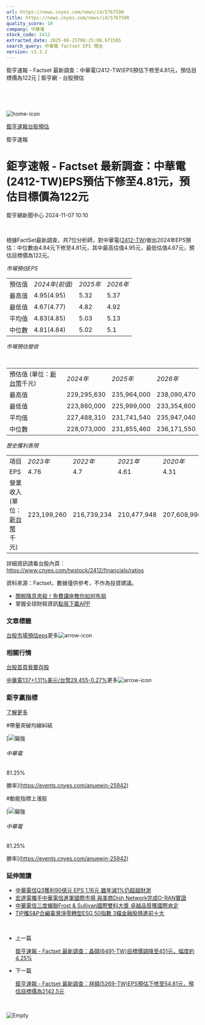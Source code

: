 ```yaml
---
url: https://news.cnyes.com/news/id/5767590
title: https://news.cnyes.com/news/id/5767590
quality_score: 10
company: 中華電
stock_code: 2412
extracted_date: 2025-06-25T06:25:08.671585
search_query: 中華電 factset EPS 預估
version: v3.3.2
---
```


鉅亨速報 - Factset 最新調查：中華電(2412-TW)EPS預估下修至4.81元，預估目標價為122元 | 鉅亨網 - 台股預估

‌

‌

![home-icon](/assets/icons/breadCrumb/symbol-icon-home.svg)

[鉅亨速報](/news/cat/anue_live)[台股預估](/news/cat/tw_forecast)

鉅亨速報

# 鉅亨速報 - Factset 最新調查：中華電(2412-TW)EPS預估下修至4.81元，預估目標價為122元

鉅亨網新聞中心 2024-11-07 10:10

‌

根據FactSet最新調查，共7位分析師，對中華電([2412-TW](https://www.cnyes.com/twstock/2412))做出2024年EPS預估：中位數由4.84元下修至4.81元，其中最高估值4.95元，最低估值4.67元，預估目標價為122元。

*市場預估EPS*

|  |  |  |  |
| --- | --- | --- | --- |
| 預估值 | *2024年(前值)* | *2025年* | *2026年* |
| 最高值 | 4.95(4.95) | 5.32 | 5.37 |
| 最低值 | 4.67(4.77) | 4.82 | 4.92 |
| 平均值 | 4.83(4.85) | 5.03 | 5.13 |
| 中位數 | 4.81(4.84) | 5.02 | 5.1 |

*市場預估營收*

‌

|  |  |  |  |
| --- | --- | --- | --- |
| 預估值 (單位：[新台幣](https://invest.cnyes.com/forex/detail/usdtwd)千元) | *2024年* | *2025年* | *2026年* |
| 最高值 | 229,295,630 | 235,964,000 | 238,090,470 |
| 最低值 | 223,860,000 | 225,999,000 | 233,354,600 |
| 平均值 | 227,488,310 | 231,741,540 | 235,947,040 |
| 中位數 | 228,073,000 | 231,855,460 | 236,171,550 |

*歷史獲利表現*

|  |  |  |  |  |
| --- | --- | --- | --- | --- |
| 項目 | *2023年* | *2022年* | *2021年* | *2020年* |
| EPS | 4.76 | 4.7 | 4.61 | 4.31 |
| 營業收入 (單位：[新台幣](https://invest.cnyes.com/forex/detail/usdtwd)千元) | 223,199,260 | 216,739,234 | 210,477,948 | 207,608,998 |

詳細資訊請看台股內頁：  
<https://www.cnyes.com/twstock/2412/financials/ratios>

資料來源：Factset，數據僅供參考，不作為投資建議。

* [關稅降息夾殺！免費講座教你如何布局](https://www.rsc.com.tw/Cnyes_RSC/SeminarBooking2025InvestmentOutlook.aspx?utm_source=anue&utm_medium=usstocks_end)
* 掌握全球財經資訊[點我下載APP](http://www.cnyes.com/app/?utm_source=mweb&utm_medium=HamMenuBanner&utm_campaign=fixed&utm_content=entr)

### 文章標籤

[台股](https://news.cnyes.com/tag/台股 "台股")[市場預估](https://news.cnyes.com/tag/市場預估 "市場預估")[eps](https://news.cnyes.com/tag/eps "eps")更多![arrow-icon](/assets/icons/arrows/arrow-down.svg)

### 相關行情

[台股首頁](https://www.cnyes.com/twstock)[我要存股](https://supr.link/8OHaU)

[中華電137+1.11%](https://www.cnyes.com/twstock/2412)[美元/台幣29.455-0.27%](https://invest.cnyes.com/forex/detail/USDTWD)更多![arrow-icon](/assets/icons/arrows/arrow-down.svg)

### 鉅亨贏指標

[了解更多](https://events.cnyes.com/anuewin-25942)

#帶量突破均線糾結

[![偏強](/assets/icons/win-indicator/long.svg)

###### 中華電

81.25%

勝率](https://events.cnyes.com/anuewin-25942)

#動能指標上漲股

[![偏強](/assets/icons/win-indicator/long.svg)

###### 中華電

81.25%

勝率](https://events.cnyes.com/anuewin-25942)

### 延伸閱讀

* [中華電信Q3獲利90億元 EPS 1.16元 雖年減1%仍超越財測](/news/id/5766006)
* [宏達電攜手中華電信進軍國際市場 與美商Dish Network完成O-RAN實證](/news/id/5762642)
* [中華電信三度蟬聯Frost & Sullivan國際雙料大獎 卓越品質獲國際肯定](/news/id/5754851)
* [TIP攜S&P合編臺灣淨零轉型ESG 50指數 3檔金融股擠進前十大](/news/id/5754922)

‌

* 上一篇

  [鉅亨速報 - Factset 最新調查：晶碩(6491-TW)目標價調降至451元，幅度約4.25%](/news/id/5767958)
* 下一篇

  [鉅亨速報 - Factset 最新調查：祥碩(5269-TW)EPS預估下修至54.81元，預估目標價為2142.5元](/news/id/5767258)

‌

![Empty](/assets/icons/skeleton/empty-image.svg)

‌
